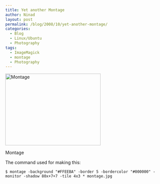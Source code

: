 ```yaml
---
title: Yet another Montage
author: Ninad
layout: post
permalink: /blog/2008/10/yet-another-montage/
categories:
  - Blog
  - Linux/Ubuntu
  - Photography
tags:
  - ImageMagick
  - montage
  - Photography
---
```

<div id="attachment_332" style="width: 310px" class="wp-caption aligncenter">
  <img src="{{ site.baseurl }}/images/2011/03/montage-300x226.jpg" alt="Montage" title="montage" width="300" height="226" class="size-medium wp-image-332" />
  
  <p class="wp-caption-text">
    Montage
  </p>
</div>

  
The command used for making this:

`$ montage -background "#FFEEBA" -border 5 -bordercolor "#000000" -monitor -shadow 80x+7+7 -tile 4x3 * montage.jpg`
